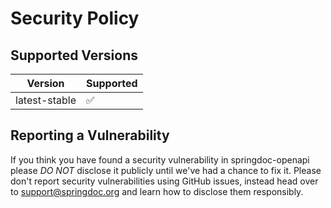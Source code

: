 # Security Policy

## Supported Versions

| Version | Supported          |
| ------- | ------------------ |
| latest-stable  | :white_check_mark: |

## Reporting a Vulnerability

If you think you have found a security vulnerability in springdoc-openapi please *DO NOT*
disclose it publicly until we've had a chance to fix it. Please don't report security
vulnerabilities using GitHub issues, instead head over to support@springdoc.org and
learn how to disclose them responsibly.
